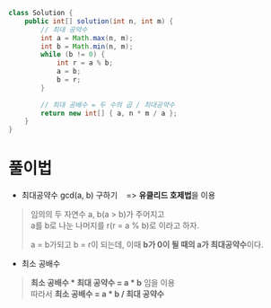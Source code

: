 ```java
class Solution {
    public int[] solution(int n, int m) {
        // 최대 공약수
        int a = Math.max(n, m);
        int b = Math.min(n, m);
        while (b != 0) {
            int r = a % b;
            a = b;
            b = r;
        }
 
        // 최대 공배수 = 두 수의 곱 / 최대공약수
        return new int[] { a, n * m / a };
    }
}
```

# 풀이법
- 최대공약수 gcd(a, b) 구하기    => **유클리드 호제법**을 이용

> 임의의 두 자연수 a, b(a > b)가 주어지고  
> a를 b로 나눈 나머지를 r(r = a % b)로 이라고 하자.  
>   
> a = b가되고 b = r이 되는데, 이때 **b가 0이 될 때의 a가 최대공약수**이다.

- 최소 공배수

> **최소 공배수 * 최대 공약수 = a * b** 임을 이용  
> 따라서 **최소 공배수 = a * b / 최대 공약수**